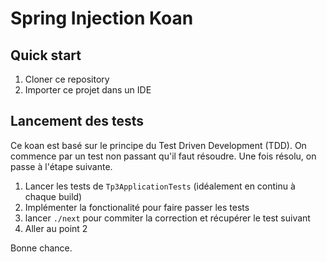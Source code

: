 # Spring Injection Koan

## Quick start

1. Cloner ce repository
1. Importer ce projet dans un IDE

## Lancement des tests

Ce koan est basé sur le principe du Test Driven Development (TDD).  On commence par un test non passant qu'il faut résoudre.  Une fois résolu, on passe à l'étape suivante.

1. Lancer les tests de `Tp3ApplicationTests` (idéalement en continu à chaque build)
1. Implémenter la fonctionalité pour faire passer les tests
1. lancer `./next` pour commiter la correction et récupérer le test suivant
1. Aller au point 2

Bonne chance.
